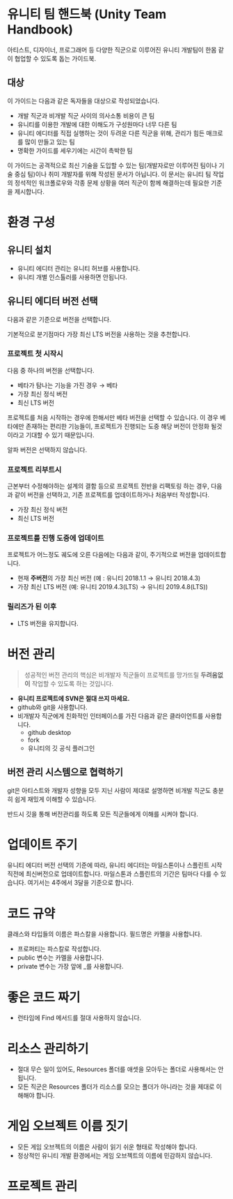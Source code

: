 # 유니티 팀 핸드북 (Unity Team Handbook)

아티스트, 디자이너, 프로그래머 등 다양한 직군으로 이루어진 유니티 개발팀이 한몸 같이 협업할 수 있도록 돕는 가이드북.

## **대상**

이 가이드는 다음과 같은 독자들을 대상으로 작성되었습니다.

- 개발 직군과 비개발 직군 사이의 의사소통 비용이 큰 팀
- 유니티를 이용한 개발에 대한 이해도가 구성원마다 너무 다른 팀
- 유니티 에디터를 직접 실행하는 것이 두려운 다른 직군을 위해, 관리가 힘든 매크로를 많이 만들고 있는 팀
- 명확한 가이드를 세우기에는 시간이 촉박한 팀

이 가이드는 공격적으로 최신 기술을 도입할 수 있는 팀(개발자로만 이루어진 팀이나 기술 중심 팀)이나 취미 개발자를 위해 작성된 문서가 아닙니다. 이 문서는 유니티 팀 작업의 정석적인 워크폴로우와 각종 문제 상황을 여러 직군이 함께 해결하는데 필요한 기준을 제시합니다.

# **환경 구성**

## **유니티 설치**

- 유니티 에디터 관리는 유니티 허브를 사용합니다.
- 유니티 개별 인스톨러를 사용하면 안됩니다.

## 유니티 에디터 **버전 선택**

다음과 같은 기준으로 버전을 선택합니다.

기본적으로 분기점마다 가장 최신 LTS 버전을 사용하는 것을 추천합니다.

### **프로젝트 첫 시작시**

다음 중 하나의 버전을 선택합니다.

- 베타가 탐나는 기능을 가진 경우 → 베타
- 가장 최신 정식 버전
- 최신 LTS 버전

프로젝트를 처음 시작하는 경우에 한해서만 베타 버전을 선택할 수 있습니다. 이 경우 베타에만 존재하는 편리한 기능들이, 프로젝트가 진행되는 도중 해당 버전이 안정화 될것이라고 기대할 수 있기 때문입니다.

알파 버전은 선택하지 않습니다.

### 프로젝트 리부트시

근본부터 수정해야하는 설계의 결함 등으로 프로젝트 전반을 리팩토링 하는 경우, 다음과 같이 버전을 선택하고, 기존 프로젝트를 업데이트하거나 처음부터 작성합니다.

- 가장 최신 정식 버전
- 최신 LTS 버전

### 프로젝트를 진행 도중에 업데이트

프로젝트가 어느정도 궤도에 오른 다음에는 다음과 같이, 주기적으로 버전을 업데이트합니다.

- 현재 **주버전**의 가장 최신 버전 (예 : 유니티 2018.1.1 → 유니티 2018.4.3)
- 가장 최신 LTS 버전 (예: 유니티 2019.4.3(LTS) → 유니티 2019.4.8(LTS))

### 릴리즈가 된 이후

- LTS 버전을 유지합니다.

# 버전 관리

> 성공적인 버전 관리의 핵심은 비개발자 직군들이 프로젝트를 망가뜨릴 **두려움없이** 작업할 수 있도록 하는 것입니다.

- **유니티 프로젝트에 SVN은 절대 쓰지 마세요.**
- github와 git을 사용합니다.
- 비개발자 직군에게 친화적인 인터페이스를 가진 다음과 같은 클라이언트를 사용합니다.
  - github desktop
  - fork
  - 유니티의 깃 공식 플러그인

## 버전 관리 시스템으로 협력하기

git은 아티스트와 개발자 성향을 모두 지닌 사람이 제대로 설명하면 비개발 직군도 충분히 쉽게 재밌게 이해할 수 있습니다.

반드시 깃을 통해 버전관리를 하도록 모든 직군들에게 이해를 시켜야 합니다.

# 업데이트 주기

유니티 에디터 버전 선택의 기준에 따라, 유니티 에디터는 마일스톤이나 스플린트 시작 직전에 최신버전으로 업데이트합니다. 마일스톤과 스플린트의 기간은 팀마다 다를 수 있습니다. 여기서는 4주에서 3달을 기준으로 합니다.

# 코드 규약

클래스와 타입들의 이름은 파스칼을 사용합니다. 필드명은 카멜을 사용합니다.

- 프로퍼티는 파스칼로 작성합니다.
- public 변수는 카멜을 사용합니다.
- private 변수는 가장 앞에 \_를 사용합니다.

# 좋은 코드 짜기

- 런타임에 Find 메서드를 절대 사용하지 않습니다.

# 리소스 관리하기

- 절대 무슨 일이 있어도, Resources 폴더를 애셋을 모아두는 폴더로 사용해서는 안됩니다.
- 모든 직군은 Resources 폴더가 리소스를 모으는 폴더가 아니라는 것을 제대로 이해해야 합니다.

# 게임 오브젝트 이름 짓기

- 모든 게임 오브젝트의 이름은 사람이 읽기 쉬운 형태로 작성해야 합니다.
- 정상적인 유니티 개발 환경에서는 게임 오브젝트의 이름에 민감하지 않습니다.

# 프로젝트 관리

